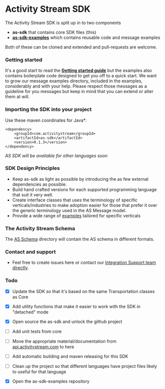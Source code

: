 # Activity Stream SDK 

The Activity Stream SDK is split up in to two components

* **as-sdk** that contains core SDK files (this)
* **[as-sdk-examples](https://github.com/activitystream/as-sdk-examples)** which contains reusable code and message examples

Both of these can be cloned and extended and pull-requests are welcome.

### Getting started
It's a good start to read the **[Getting started guide](/docs)** but the examples also contains boilerplate code designed to get you off to a
quick start.
We want to grow our message examples directory, included in the examples, considerably and with your help. Please respect those messages as a guideline
for you messages but keep in mind that you can extend or alter them at will.


### Importing the SDK into your project

Use these maven coordinates for Java*:

    <dependency>
        <groupId>com.activitystream</groupId>
        <artifactId>as-sdk</artifactId>
        <version>0.1.3</version>
    </dependency>

*AS SDK will be available for other languages soon*

### SDK Design Principles
* Keep as-sdk as light as possible by introducing the as few external dependencies as possible.
* Build hand crafted versions for each supported programming language that suit it very well.
* Create interface classes that uses the terminology of specific verticals/industries to make adoption easier for those that prefer it over the generic 
terminology used in the AS Message model.
* Provide a wide range of [examples](https://github.com/activitystream/as-sdk-examples) tailored for specific verticals  

### The Activity Stream Schema
The [AS Schema](/schema) directory will contain the AS schema in different formats.

### Contact and support
* Feel free to create issues here or contact our [Integration Support team directly](mailto:integration-support@activitystream.com).

### Todo
 - [X] Update the SDK so that it's based on the same Transportation classes as Core
 - [X] Add utility functions that make it easier to work with the SDK in "detached" mode
 - [X] Open source the as-sdk and unlock the github project
 - [ ] Add unit tests from core 
 - [ ] Move the appropriate material/documentation from [api.activitystream.com](http://api.activitystream.com) to here
 - [ ] Add automatic building and maven releasing for this SDK
 - [ ] Clean up the project so that different languages have project files likely to useful for that language
 - [X] Open the as-sdk-examples repository

